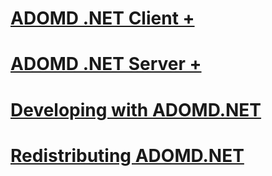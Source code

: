 # [ADOMD .NET Client +](../../../analysis-services/multidimensional-models-adomd-net-client/index.md?toc=%2fsql%2fanalysis-services%2fmultidimensional-models-adomd-net-client%2ftoc.json)
# [ADOMD .NET Server +](../../../analysis-services/multidimensional-models-adomd-net-server/index.md?toc=%2fsql%2fanalysis-services%2fmultidimensional-models-adomd-net-server%2ftoc.json)
# [Developing with ADOMD.NET](developing-with-adomd-net.md)
# [Redistributing ADOMD.NET](redistributing-adomd-net.md)
